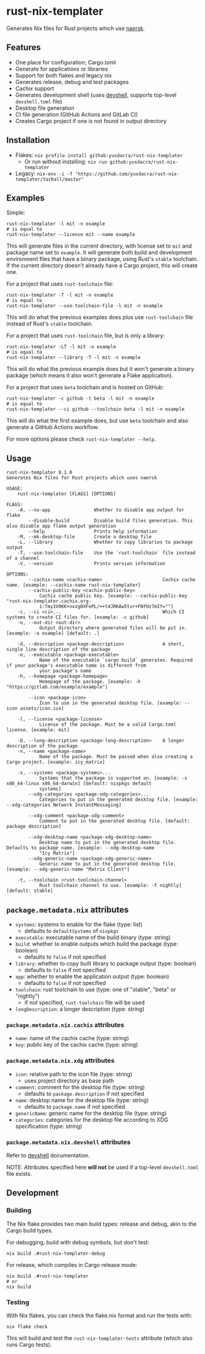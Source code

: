 # rust-nix-templater

Generates Nix files for Rust projects which use [naersk](https://github.com/nmattia/naersk).

## Features

- One place for configuration; Cargo.toml
- Generate for applications or libraries
- Support for both flakes and legacy nix
- Generates release, debug and test packages
- Cachix support
- Generates development shell (uses [devshell], supports top-level `devshell.toml` file)
- Desktop file generation
- CI file generation (GitHub Actions and GitLab CI)
- Creates Cargo project if one is not found in output directory

## Installation

- Flakes: `nix profile install github:yusdacra/rust-nix-templater`
    - Or run without installing: `nix run github:yusdacra/rust-nix-templater`
- Legacy: `nix-env -i -f "https://github.com/yusdacra/rust-nix-templater/tarball/master"`

## Examples

Simple:

```ShellSession
rust-nix-templater -l mit -n example
# is equal to
rust-nix-templater --license mit --name example
```

This will generate files in the current directory, with license set to `mit` and package name set to `example`. It will generate both build and development environment files that have a binary package, using Rust's `stable` toolchain. If the current directory doesn't already have a Cargo project, this will create one.

For a project that uses `rust-toolchain` file:

```ShellSession
rust-nix-templater -T -l mit -n example
# is equal to
rust-nix-templater --use-toolchain-file -l mit -n example
```

This will do what the previous examples does plus use `rust-toolchain` file instead of Rust's `stable` toolchain.

For a project that uses `rust-toolchain` file, but is only a library:

```ShellSession
rust-nix-templater -LT -l mit -n example
# is equal to
rust-nix-templater --library -T -l mit -n example
```

This will do what the previous example does but it won't generate a binary package (which means it also won't generate a Flake application).

For a project that uses `beta` toolchain and is hosted on GitHub:

```ShellSession
rust-nix-templater -c github -t beta -l mit -n example
# is equal to
rust-nix-templater --ci github --toolchain beta -l mit -n example
```

This will do what the first example does, but use `beta` toolchain and also generate a GitHub Actions workflow.

For more options please check `rust-nix-templater --help`.

## Usage

```
rust-nix-templater 0.1.0
Generates Nix files for Rust projects which uses naersk

USAGE:
    rust-nix-templater [FLAGS] [OPTIONS]

FLAGS:
    -A, --no-app                Whether to disable app output for flake
        --disable-build         Disable build files generation. This also disable app flake output generation
        --help                  Prints help information
    -M, --mk-desktop-file       Create a desktop file
    -L, --library               Whether to copy libraries to package output
    -T, --use-toolchain-file    Use the `rust-toolchain` file instead of a channel
    -V, --version               Prints version information

OPTIONS:
        --cachix-name <cachix-name>                      Cachix cache name. [example: --cachix-name rust-nix-templater]
        --cachix-public-key <cachix-public-key>
            Cachix cache public key. [example: --cachix-public-key "rust-nix-templater.cachix.org-
            1:Tmy1V0KK+nxzg0XFePL/++t4JRKAw5tvr+FNfHz7mIY=""]
    -c, --ci <ci>...                                     Which CI systems to create CI files for. [example: -c github]
    -o, --out-dir <out-dir>
            Output directory where generated files will be put in. [example: -o example] [default: .]

    -d, --description <package-description>              A short, single line description of the package
    -e, --executable <package-executable>
            Name of the executable `cargo build` generates. Required if your package's executable name is different from
            your package's name
    -h, --homepage <package-homepage>
            Homepage of the package. [example: -h "https://gitlab.com/example/example"]

        --icon <package-icon>
            Icon to use in the generated desktop file. [example: --icon assets/icon.ico]

    -l, --license <package-license>
            License of the package. Must be a valid Cargo.toml license. [example: mit]

    -D, --long-description <package-long-description>    A longer description of the package
    -n, --name <package-name>
            Name of the package. Must be passed when also creating a Cargo project. [example: icy_matrix]

    -s, --systems <package-systems>...
            Systems that the package is supported on. [example: -s x86_64-linux x86_64-darwin] [default: nixpkgs default
            systems]
        --xdg-categories <package-xdg-categories>...
            Categories to put in the generated desktop file. [example: --xdg-categories Network InstantMessaging]

        --xdg-comment <package-xdg-comment>
            Comment to put in the generated desktop file. [default: package description]

        --xdg-desktop-name <package-xdg-desktop-name>
            Desktop name to put in the generated desktop file. Defaults to package name. [example: --xdg-desktop-name
            "Icy Matrix"]
        --xdg-generic-name <package-xdg-generic-name>
            Generic name to put in the generated desktop file. [example: --xdg-generic-name "Matrix Client"]

    -t, --toolchain <rust-toolchain-channel>
            Rust toolchain channel to use. [example: -t nightly] [default: stable]
```

## `package.metadata.nix` attributes

- `systems`: systems to enable for the flake (type: list)
    - defaults to `defaultSystems` of `nixpkgs`
- `executable`: executable name of the build binary (type: string)
- `build`: whether to enable outputs which build the package (type: boolean)
    - defaults to `false` if not specified
- `library`: whether to copy built library to package output (type: boolean)
    - defaults to `false` if not specified
- `app`: whether to enable the application output (type: boolean)
    - defaults to `false` if not specified
- `toolchain`: rust toolchain to use (type: one of "stable", "beta" or "nightly")
    - if not specified, `rust-toolchain` file will be used
- `longDescription`: a longer description (type: string)

### `package.metadata.nix.cachix` attributes

- `name`: name of the cachix cache (type: string)
- `key`: public key of the cachix cache (type: string)

### `package.metadata.nix.xdg` attributes

- `icon`: relative path to the icon file (type: string)
    - uses project directory as base path
- `comment`: comment for the desktop file (type: string)
    - defaults to `package.description` if not specified
- `name`: desktop name for the desktop file (type: string)
    - defaults to `package.name` if not specified
- `genericName`: generic name for the desktop file (type: string)
- `categories`: categories for the desktop file according to XDG specification (type: string)

### `package.metadata.nix.devshell` attributes

Refer to [devshell] documentation.

NOTE: Attributes specified here **will not** be used if a top-level `devshell.toml` file exists.

### 

## Development

### Building

The Nix flake provides two main build types: release and debug, akin to the Cargo build types.

For debugging, build with debug symbols, but don't test:

```ShellSession
nix build .#rust-nix-templater-debug

```

For release, which compiles in Cargo release mode:

```ShellSession
nix build .#rust-nix-templater
# or
nix build
```

### Testing

With Nix flakes, you can check the flake.nix format and run the tests with:

```ShellSession
nix flake check
```

This will build and test the `rust-nix-templater-tests` attribute (which also runs Cargo tests).

[devshell]: https://github.com/numtide/devshell "devshell"